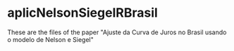 # aplicNelsonSiegelRBrasil
These are the files of the paper "Ajuste da Curva de Juros no Brasil usando o modelo de Nelson e Siegel"
